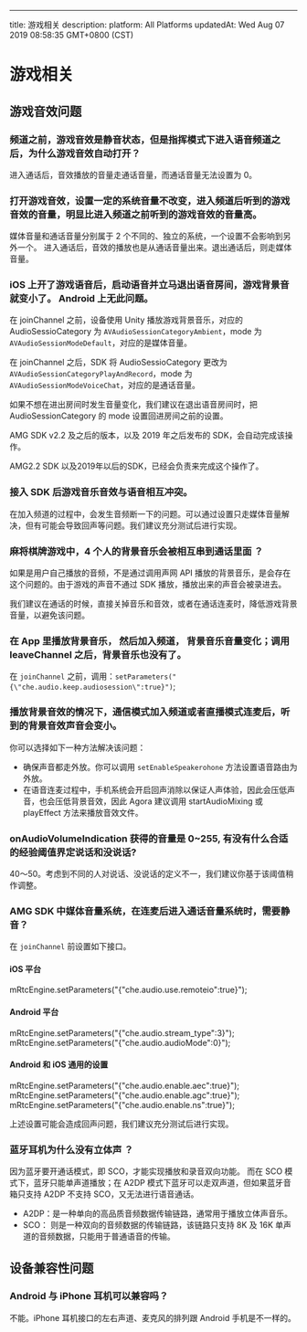 
---
title: 游戏相关
description: 
platform: All Platforms
updatedAt: Wed Aug 07 2019 08:58:35 GMT+0800 (CST)

# 游戏相关
## 游戏音效问题

### 频道之前，游戏音效是静音状态，但是指挥模式下进入语音频道之后，为什么游戏音效自动打开？

进入通话后，音效播放的音量走通话音量，而通话音量无法设置为 0。

### 打开游戏音效，设置一定的系统音量不改变，进入频道后听到的游戏音效的音量，明显比进入频道之前听到的游戏音效的音量高。

媒体音量和通话音量分别属于 2 个不同的、独立的系统，一个设置不会影响到另外一个。 进入通话后，音效的播放也是从通话音量出来。退出通话后，则走媒体音量。

### iOS 上开了游戏语音后，启动语音并立马退出语音房间，游戏背景音就变小了。 Android 上无此问题。

在 joinChannel 之前，设备使用 Unity 播放游戏背景音乐，对应的 AudioSessioCategory 为 `AVAudioSessionCategoryAmbient`，mode 为 `AVAudioSessionModeDefault`，对应的是媒体音量。

在 joinChannel 之后，SDK 将 AudioSessioCategory 更改为 `AVAudioSessionCategoryPlayAndRecord`，mode 为 `AVAudioSessionModeVoiceChat`，对应的是通话音量。

如果不想在进出房间时发生音量变化，我们建议在退出语音房间时，把 AudioSessionCategory 的 mode 设置回进房间之前的设置。

AMG SDK v2.2 及之后的版本，以及 2019 年之后发布的 SDK，会自动完成该操作。

AMG2.2 SDK 以及2019年以后的SDK，已经会负责来完成这个操作了。

### 接入 SDK 后游戏音乐音效与语音相互冲突。

在加入频道的过程中，会发生音频断一下的问题。可以通过设置只走媒体音量解决，但有可能会导致回声等问题。我们建议充分测试后进行实现。

### 麻将棋牌游戏中，4 个人的背景音乐会被相互串到通话里面 ？

如果是用户自己播放的音频，不是通过调用声网 API 播放的背景音乐，是会存在这个问题的。由于游戏的声音不通过 SDK 播放，播放出来的声音会被录进去。

我们建议在通话的时候，直接关掉音乐和音效，或者在通话连麦时，降低游戏背景音量，以避免该问题。

### 在 App 里播放背景音乐， 然后加入频道， 背景音乐音量变化；调用 leaveChannel 之后，背景音乐也没有了。

在 `joinChannel` 之前，调用：`setParameters("{\"che.audio.keep.audiosession\":true}")`;

### 播放背景音效的情况下，通信模式加入频道或者直播模式连麦后，听到的背景音效声音会变小。

你可以选择如下一种方法解决该问题：

* 确保声音都走外放。你可以调用 `setEnableSpeakerohone` 方法设置语音路由为外放。
* 在语音连麦过程中，手机系统会开启回声消除以保证人声体验，因此会压低声音，也会压低背景音效，因此 Agora 建议调用 startAudioMixing 或 playEffect 方法来播放音效文件。

### onAudioVolumeIndication 获得的音量是 0~255, 有没有什么合适的经验阈值界定说话和没说话?

40～50。考虑到不同的人对说话、没说话的定义不一，我们建议你基于该阈值稍作调整。

### AMG SDK 中媒体音量系统，在连麦后进入通话音量系统时，需要静音？

在 `joinChannel` 前设置如下接口。

#### iOS 平台

mRtcEngine.setParameters("{\"che.audio.use.remoteio\":true}");

#### Android 平台

mRtcEngine.setParameters("{\"che.audio.stream_type\":3}");
mRtcEngine.setParameters("{\"che.audio.audioMode\":0}");

#### Android 和 iOS 通用的设置

mRtcEngine.setParameters("{\"che.audio.enable.aec\":true}");
mRtcEngine.setParameters("{\"che.audio.enable.agc\":true}");
mRtcEngine.setParameters("{\"che.audio.enable.ns\":true}");

上述设置可能会造成回声问题，我们建议充分测试后进行实现。


### 蓝牙耳机为什么没有立体声 ？

因为蓝牙要开通话模式，即 SCO，才能实现播放和录音双向功能。 而在 SCO 模式下，蓝牙只能单声道播放；在 A2DP 模式下蓝牙可以走双声道，但如果蓝牙音箱只支持 A2DP 不支持 SCO，又无法进行语音通话。

* A2DP：是一种单向的高品质音频数据传输链路，通常用于播放立体声音乐。
* SCO： 则是一种双向的音频数据的传输链路，该链路只支持 8K 及 16K 单声道的音频数据，只能用于普通语音的传输。

## 设备兼容性问题

### Android 与 iPhone 耳机可以兼容吗？

不能。iPhone 耳机接口的左右声道、麦克风的排列跟 Android 手机是不一样的。

